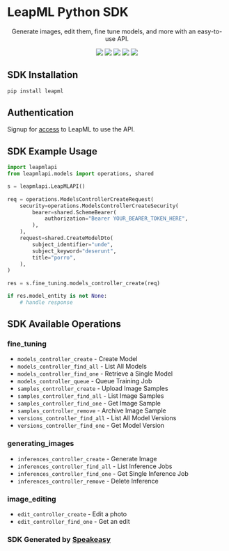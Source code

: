 # LeapML Python SDK

<div align="center">
   <p>Generate images, edit them, fine tune models, and more with an easy-to-use API.</p>
   <img src="https://img.shields.io/github/actions/workflow/status/speakeasy-sdks/leapml-python-sdk/speakeasy_sdk_generation.yml?style=for-the-badge" />
   <img src="https://img.shields.io/badge/pypi-1.0.0-blue?style=for-the-badge" />
   <img src="https://img.shields.io/badge/python-3.5 | 3.6 | 3.7 | 3.8-blue?style=for-the-badge" />
   <a href="https://docs.leapml.dev/reference/inferencescontroller_create-1"><img src="https://img.shields.io/static/v1?label=Docs&message=API Ref&color=7289da&style=for-the-badge" /></a>
   <a href="https://discord.com/channels/1065392526745403502/1065392527198404670"><img src="https://img.shields.io/static/v1?label=Discord&message=65 online&color=7289da&style=for-the-badge" /></a>
</div>

<!-- Start SDK Installation -->
## SDK Installation

```bash
pip install leapml
```
<!-- End SDK Installation -->

## Authentication

Signup for [access](https://www.leapml.dev/signup) to LeapML to use the API. 

## SDK Example Usage
<!-- Start SDK Example Usage -->
```python
import leapmlapi
from leapmlapi.models import operations, shared

s = leapmlapi.LeapMLAPI()
   
req = operations.ModelsControllerCreateRequest(
    security=operations.ModelsControllerCreateSecurity(
        bearer=shared.SchemeBearer(
            authorization="Bearer YOUR_BEARER_TOKEN_HERE",
        ),
    ),
    request=shared.CreateModelDto(
        subject_identifier="unde",
        subject_keyword="deserunt",
        title="porro",
    ),
)
    
res = s.fine_tuning.models_controller_create(req)

if res.model_entity is not None:
    # handle response
```
<!-- End SDK Example Usage -->

<!-- Start SDK Available Operations -->
## SDK Available Operations


### fine_tuning

* `models_controller_create` - Create Model
* `models_controller_find_all` - List All Models
* `models_controller_find_one` - Retrieve a Single Model
* `models_controller_queue` - Queue Training Job
* `samples_controller_create` - Upload Image Samples
* `samples_controller_find_all` - List Image Samples
* `samples_controller_find_one` - Get Image Sample
* `samples_controller_remove` - Archive Image Sample
* `versions_controller_find_all` - List All Model Versions
* `versions_controller_find_one` - Get Model Version

### generating_images

* `inferences_controller_create` - Generate Image
* `inferences_controller_find_all` - List Inference Jobs
* `inferences_controller_find_one` - Get Single Inference Job
* `inferences_controller_remove` - Delete Inference

### image_editing

* `edit_controller_create` - Edit a photo
* `edit_controller_find_one` - Get an edit
<!-- End SDK Available Operations -->

### SDK Generated by [Speakeasy](https://docs.speakeasyapi.dev/docs/using-speakeasy/client-sdks)
